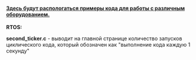 <h4 dir="auto"><span style="text-decoration: underline;"><strong>Здесь будут распологаться примеры кода для работы с различным оборудованием.</strong></span></h4>
<p><strong>RTOS:</strong></p>
<p dir="auto"><strong>second_ticker.c</strong> - выводит на главной странице количество запусков циклического кода, который обозначен как "выполнение кода каждую 1 секунду"</p>
